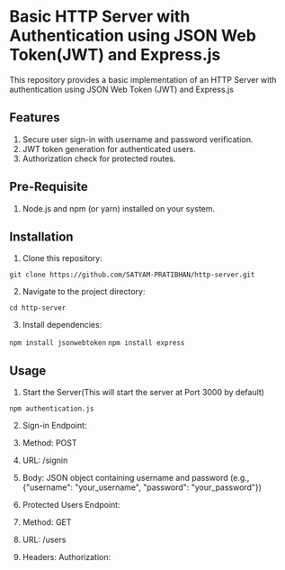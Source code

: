 # Basic HTTP Server with Authentication using JSON Web Token(JWT) and Express.js
This repository provides a basic implementation of an HTTP Server with authentication using JSON Web Token (JWT) and Express.js

## Features
1. Secure user sign-in with username and password verification.
2. JWT token generation for authenticated users.
3. Authorization check for protected routes.

## Pre-Requisite
1. Node.js and npm (or yarn) installed on your system.

## Installation
1. Clone this repository:

`git clone https://github.com/SATYAM-PRATIBHAN/http-server.git`

2. Navigate to the project directory:

`cd http-server`

3. Install dependencies:

`npm install jsonwebtoken`
`npm install express`

## Usage

1. Start the Server(This will start the server at Port 3000 by default)

`npm authentication.js`

2. Sign-in Endpoint:

1. Method: POST
2. URL: /signin
3. Body: JSON object containing username and password (e.g., {"username": "your_username", "password": "your_password"})

3. Protected Users Endpoint:

1. Method: GET
2. URL: /users
3. Headers: Authorization: <your token>



